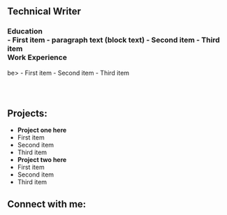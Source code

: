 ## Technical Writer
<h3>
Education
<br> 
- First item - paragraph text (block text)
- Second item
- Third item
<br>Work Experience</h3>be>
- First item
- Second item
- Third item
<h3>
<br> 
</h3>
<h2>



<h2>Projects:</h2>

- <b>Project one here</b>
 - First item
- Second item
- Third item
- <b>Project two here</b>
- First item
- Second item
- Third item


<h2>Connect with me:</h2>

[linkedin]: www.linkedin.com/in/hilaryyothers
